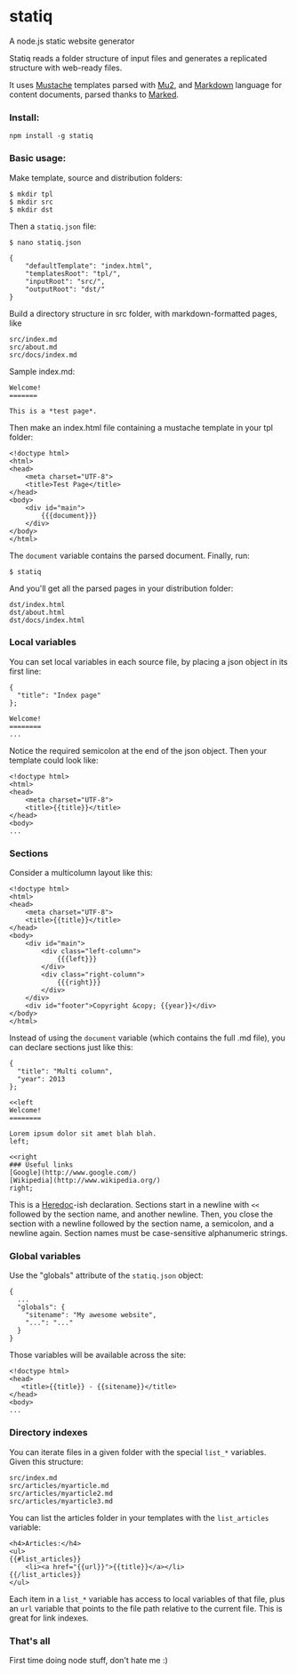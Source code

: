 statiq
======

A node.js static website generator

Statiq reads a folder structure of input files and generates a replicated structure with web-ready files.

It uses [Mustache](http://mustache.github.com) templates parsed with [Mu2](http://github.com/raycmorgan/Mu),
and [Markdown](http://en.wikipedia.org/wiki/Markdown) language for content documents, parsed thanks to [Marked](http://github.com/chjj/marked).

### Install:

    npm install -g statiq

### Basic usage:

Make template, source and distribution folders:

    $ mkdir tpl
    $ mkdir src
    $ mkdir dst

Then a `statiq.json` file:

    $ nano statiq.json
    
    {
        "defaultTemplate": "index.html",
        "templatesRoot": "tpl/",
        "inputRoot": "src/",
        "outputRoot": "dst/"
    }

Build a directory structure in src folder, with markdown-formatted pages, like

    src/index.md
    src/about.md
    src/docs/index.md

Sample index.md:

    Welcome!
    =======
    
    This is a *test page*.

Then make an index.html file containing a mustache template in your tpl folder:

    <!doctype html>
    <html>
    <head>
        <meta charset="UTF-8">
        <title>Test Page</title>
    </head>
    <body>
        <div id="main">
            {{{document}}}
        </div>
    </body>
    </html>

The `document` variable contains the parsed document.
Finally, run:

    $ statiq

And you'll get all the parsed pages in your distribution folder:

    dst/index.html
    dst/about.html
    dst/docs/index.html

### Local variables

You can set local variables in each source file, by placing a json object in its first line:

    {
      "title": "Index page"
    };
    
    Welcome!
    ========
    ...


Notice the required semicolon at the end of the json object.
Then your template could look like:

    <!doctype html>
    <html>
    <head>
        <meta charset="UTF-8">
        <title>{{title}}</title>
    </head>
    <body>
    ...

### Sections

Consider a multicolumn layout like this:

    <!doctype html>
    <html>
    <head>
        <meta charset="UTF-8">
        <title>{{title}}</title>
    </head>
    <body>
        <div id="main">
            <div class="left-column">
                {{{left}}}
            </div>
            <div class="right-column">
                {{{right}}}
            </div>
        </div>
        <div id="footer">Copyright &copy; {{year}}</div>
    </body>
    </html>

Instead of using the `document` variable (which contains the full .md file), you can declare sections just like this:

    {
      "title": "Multi column",
      "year": 2013
    };
    
    <<left
    Welcome!
    ========
    
    Lorem ipsum dolor sit amet blah blah.
    left;
    
    <<right
    ### Useful links
    [Google](http://www.google.com/)
    [Wikipedia](http://www.wikipedia.org/)
    right;

This is a [Heredoc](http://en.wikipedia.org/wiki/Here_document)-ish declaration.
Sections start in a newline with `<<` followed by the section name, and another newline.
Then, you close the section with a newline followed by the section name, a semicolon, and a newline again.
Section names must be case-sensitive alphanumeric strings.

### Global variables

Use the "globals" attribute of the `statiq.json` object:

    {
      ...
      "globals": {
        "sitename": "My awesome website",
        "...": "..."
      }
    }

Those variables will be available across the site:

    <!doctype html>
    <head>
       <title>{{title}} - {{sitename}}</title>
    </head>
    <body>
    ...

### Directory indexes

You can iterate files in a given folder with the special `list_*` variables.
Given this structure:

    src/index.md
    src/articles/myarticle.md
    src/articles/myarticle2.md
    src/articles/myarticle3.md

You can list the articles folder in your templates with the `list_articles` variable:

    <h4>Articles:</h4>
    <ul>
    {{#list_articles}}
        <li><a href="{{url}}">{{title}}</a></li>
    {{/list_articles}}
    </ul>

Each item in a `list_*` variable has access to local variables of that file,
plus an `url` variable that points to the file path relative to the current file. This is great for link indexes.

### That's all

First time doing node stuff, don't hate me :)

